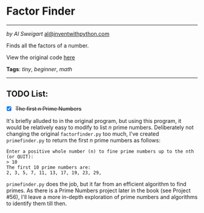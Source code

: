 # Factor Finder
___
_by Al Sweigart_ [al@inventwithpython.com](mailto:al@inventwithpython.com)

Finds all the factors of a number.

View the original code [here](https://nostarch.com/big-book-little-python-projects)

**Tags**: _tiny_, _beginner_, _math_

___

## TODO List:

* [x] ~~The first _n_ Prime Numbers~~

It's briefly alluded to in the original program, but using this program, it would be relatively easy to modify to list _n_ prime numbers. Deliberately not changing the original `factorfinder.py` too much, I've created `primefinder.py` to return the first _n_ prime numbers as follows: 

```
Enter a positive whole number (n) to fine prime numbers up to the nth (or QUIT):
> 10
The first 10 prime numbers are:
2, 3, 5, 7, 11, 13, 17, 19, 23, 29, 
```

`primefinder.py` does the job, but it far from an efficient algorithm to find primes. As there is a Prime Numbers project later in the book (see Project #56), I'll leave a more in-depth exploration of prime numbers and algorithms to identify them till then.




